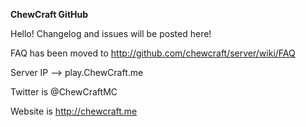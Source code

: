**ChewCraft GitHub**

Hello! Changelog and issues will be posted here!

FAQ has been moved to http://github.com/chewcraft/server/wiki/FAQ

Server IP --> play.ChewCraft.me

Twitter is @ChewCraftMC

Website is http://chewcraft.me
